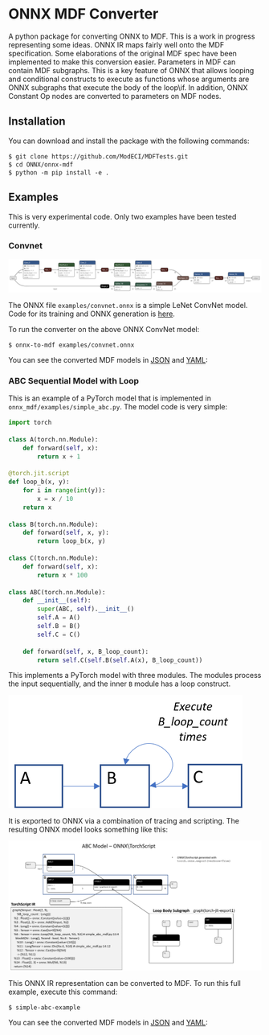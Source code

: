 # ONNX MDF Converter

A python package for converting ONNX to MDF. This is a work in progress representing some ideas. ONNX IR maps fairly
well onto the MDF specification. Some elaborations of the original MDF spec have been implemented to make this
conversion easier. Parameters in MDF can contain MDF subgraphs. This is a key feature of ONNX that allows looping and
conditional constructs to execute as functions whose arguments are ONNX subgraphs that execute the body of the loop\if.
In addition, ONNX Constant Op nodes are converted to parameters on MDF nodes. 

## Installation

You can download and install the package with the following commands:

```
$ git clone https://github.com/ModECI/MDFTests.git
$ cd ONNX/onnx-mdf
$ python -m pip install -e .
```

## Examples

This is very experimental code. Only two examples have been tested currently. 

### Convnet

![LeNet](examples/convnet.png)

The ONNX file `examples/convnet.onnx` is a simple LeNet ConvNet model. Code for its training 
and ONNX generation is [here](https://github.com/ModECI/MDFTests/blob/onnx_mdf/ONNX/convnet_onnx_example/convnet_onnx_example.ipynb).

To run the converter on the above ONNX ConvNet model:

```
$ onnx-to-mdf examples/convnet.onnx
```

You can see the converted MDF models in [JSON](examples/convnet-mdf.json) and [YAML](examples/convnet-mdf.yml):

### ABC Sequential Model with Loop

This is an example of a PyTorch model that is implemented in `onnx_mdf/examples/simple_abc.py`. The model code
is very simple:

```python
import torch

class A(torch.nn.Module):
    def forward(self, x):
        return x + 1

@torch.jit.script
def loop_b(x, y):
    for i in range(int(y)):
        x = x / 10
    return x

class B(torch.nn.Module):
    def forward(self, x, y):
        return loop_b(x, y)

class C(torch.nn.Module):
    def forward(self, x):
        return x * 100

class ABC(torch.nn.Module):
    def __init__(self):
        super(ABC, self).__init__()
        self.A = A()
        self.B = B()
        self.C = C()

    def forward(self, x, B_loop_count):
        return self.C(self.B(self.A(x), B_loop_count))
```

This implements a PyTorch model with three modules. The modules process the input sequentially, and the
inner `B` module has a loop construct. 

![ABC](examples/abc.png)


It is exported to ONNX via a combination of tracing and scripting. The resulting ONNX model looks something
like this:

![ABC ONNX IR](examples/abc_ir.png)

This ONNX IR representation can be converted to MDF. To run this full example, execute this command:

```
$ simple-abc-example
```

You can see the converted MDF models in [JSON](examples/abc-mdf.json) and [YAML](examples/abc-mdf.yml):


